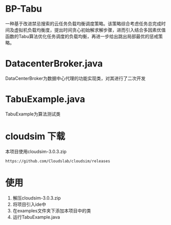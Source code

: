 # BP-Tabu
一种基于改进禁忌搜索的云任务负载均衡调度策略。该策略综合考虑任务总完成时间及虚拟机负载均衡度，提出时间贪心初始解求解步骤，进而引入结合多因素优值函数的Tabu算法优化任务调度的负载均衡，再进一步给出跳出局部最优的惩戒策略。

# DatacenterBroker.java
DataCenterBroker为数据中心代理的功能实现类，对其进行了二次开发

# TabuExample.java
TabuExample为算法测试类

# cloudsim 下载
本项目使用cloudsim-3.0.3.zip
```
https://github.com/Cloudslab/cloudsim/releases
```
# 使用
1.  解压cloudsim-3.0.3.zip
2.  将项目引入ide中
3.  在examples文件夹下添加本项目中的类
4.  运行TabuExample.java